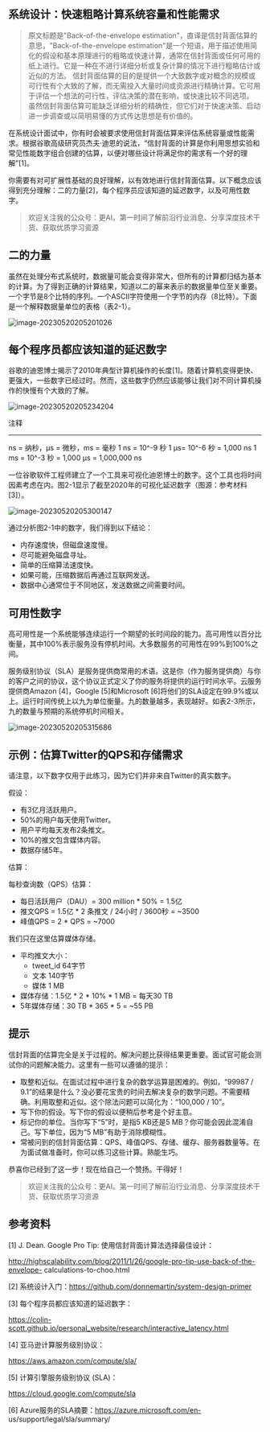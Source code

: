 ## 系统设计：快速粗略计算系统容量和性能需求
>原文标题是"Back-of-the-envelope estimation"，直译是信封背面估算的意思，"Back-of-the-envelope estimation"是一个短语，用于描述使用简化的假设和基本原理进行的粗略或快速计算，通常在信封背面或任何可用的纸上进行。它是一种在不进行详细分析或复杂计算的情况下进行粗略估计或近似的方法。
 信封背面估算的目的是提供一个大致数字或对概念的规模或可行性有个大致的了解，而无需投入大量时间或资源进行精确计算。它可用于评估一个想法的可行性，评估决策的潜在影响，或快速比较不同选项。 
  虽然信封背面估算可能缺乏详细分析的精确性，但它们对于快速决策、启动进一步调查或以简明易懂的方式传达思想是有价值的。

在系统设计面试中，你有时会被要求使用信封背面估算来评估系统容量或性能需求。根据谷歌高级研究员杰夫·迪恩的说法，“信封背面的计算是你利用思想实验和常见性能数字组合创建的估算，以便对哪些设计将满足你的需求有一个好的理解”[1]。

你需要有对可扩展性基础的良好理解，以有效地进行信封背面估算。以下概念应该得到充分理解：二的力量[2]，每个程序员应该知道的延迟数字，以及可用性数字。
> 欢迎关注我的公众号：更AI。第一时间了解前沿行业消息、分享深度技术干货、获取优质学习资源
## 二的力量

虽然在处理分布式系统时，数据量可能会变得非常大，但所有的计算都归结为基本的计算。为了得到正确的计算结果，知道以二的幂来表示的数据量单位至关重要。一个字节是8个比特的序列。一个ASCII字符使用一个字节的内存（8比特）。下面是一个解释数据量单位的表格（表2-1）。

![image-20230520205201026](https://pic.crud.top:443/pic/typora/2023/05/20/image-20230520205201026.png)

## 每个程序员都应该知道的延迟数字

谷歌的迪恩博士揭示了2010年典型计算机操作的长度[1]。随着计算机变得更快、更强大，一些数字已经过时。然而，这些数字仍然应该能够让我们对不同计算机操作的快慢有个大致的了解。

![image-20230520205234204](https://pic.crud.top:443/pic/typora/2023/05/20/image-20230520205234204.png)

注释

------

ns = 纳秒，μs = 微秒，ms = 毫秒
1 ns = 10^-9 秒
1 μs= 10^-6 秒 = 1,000 ns
1 ms = 10^-3 秒 = 1,000 μs = 1,000,000 ns

一位谷歌软件工程师建立了一个工具来可视化迪恩博士的数字。这个工具也将时间因素考虑在内。图2-1显示了截至2020年的可视化延迟数字（图源：参考材料[3]）。

![image-20230520205300147](https://pic.crud.top:443/pic/typora/2023/05/20/image-20230520205300147.png)

通过分析图2-1中的数字，我们得到以下结论：

- 内存速度快，但磁盘速度慢。
- 尽可能避免磁盘寻址。
- 简单的压缩算法速度快。
- 如果可能，压缩数据后再通过互联网发送。
- 数据中心通常位于不同地区，发送数据之间需要时间。

## 可用性数字

高可用性是一个系统能够连续运行一个期望的长时间段的能力。高可用性以百分比衡量，其中100%表示服务没有停机时间。大多数服务的可用性在99%到100%之间。

服务级别协议（SLA）是服务提供商常用的术语。这是你（作为服务提供商）与你的客户之间的协议，这个协议正式定义了你的服务将提供的运行时间水平。云服务提供商Amazon [4]，Google [5]和Microsoft [6]将他们的SLA设定在99.9%或以上。运行时间传统上以九为单位衡量。九的数量越多，表现越好。如表2-3所示，九的数量与预期的系统停机时间相关。

![image-20230520205315686](https://pic.crud.top:443/pic/typora/2023/05/20/image-20230520205315686.png)

## 示例：估算Twitter的QPS和存储需求

请注意，以下数字仅用于此练习，因为它们并非来自Twitter的真实数字。

假设：

- 有3亿月活跃用户。
- 50%的用户每天使用Twitter。
- 用户平均每天发布2条推文。
- 10%的推文包含媒体内容。
- 数据存储5年。

估算：

每秒查询数（QPS）估算：

- 每日活跃用户（DAU）= 300 million * 50% = 1.5亿
- 推文QPS = 1.5亿 * 2 条推文 / 24小时 / 3600秒 = ~3500
- 峰值QPS = 2 * QPS = ~7000

我们只在这里估算媒体存储。

- 平均推文大小：
    - tweet_id 64字节
    - 文本 140字节
    - 媒体 1 MB
- 媒体存储：1.5亿 * 2 * 10% * 1 MB = 每天30 TB
- 5年媒体存储：30 TB * 365 * 5 = ~55 PB

## 提示

信封背面的估算完全是关于过程的。解决问题比获得结果更重要。面试官可能会测试你的问题解决能力。这里有一些可以遵循的提示：

- 取整和近似。在面试过程中进行复杂的数学运算是困难的。例如，“99987 / 9.1”的结果是什么？没必要花宝贵的时间去解决复杂的数学问题。不需要精确。利用取整和近似。这个除法问题可以简化为：“100,000 / 10”。
- 写下你的假设。写下你的假设以便稍后参考是个好主意。
- 标记你的单位。当你写下“5”时，是指5 KB还是5 MB？你可能会因此混淆自己。写下单位，因为“5 MB”有助于消除模糊性。
- 常被问到的信封背面估算：QPS、峰值QPS、存储、缓存、服务器数量等。在为面试做准备时，你可以练习这些计算。熟能生巧。

恭喜你已经到了这一步！现在给自己一个赞扬。干得好！
> 欢迎关注我的公众号：更AI。第一时间了解前沿行业消息、分享深度技术干货、获取优质学习资源
## 参考资料

[1] J. Dean. Google Pro Tip: 使用信封背面计算法选择最佳设计：

http://highscalability.com/blog/2011/1/26/google-pro-tip-use-back-of-the-envelope-
calculations-to-choo.html

[2] 系统设计入门：https://github.com/donnemartin/system-design-primer

[3] 每个程序员都应该知道的延迟数字：

https://colin-scott.github.io/personal_website/research/interactive_latency.html

[4] 亚马逊计算服务级别协议：

https://aws.amazon.com/compute/sla/

[5] 计算引擎服务级别协议 (SLA)：

https://cloud.google.com/compute/sla

[6] Azure服务的SLA摘要：https://azure.microsoft.com/en-
us/support/legal/sla/summary/

